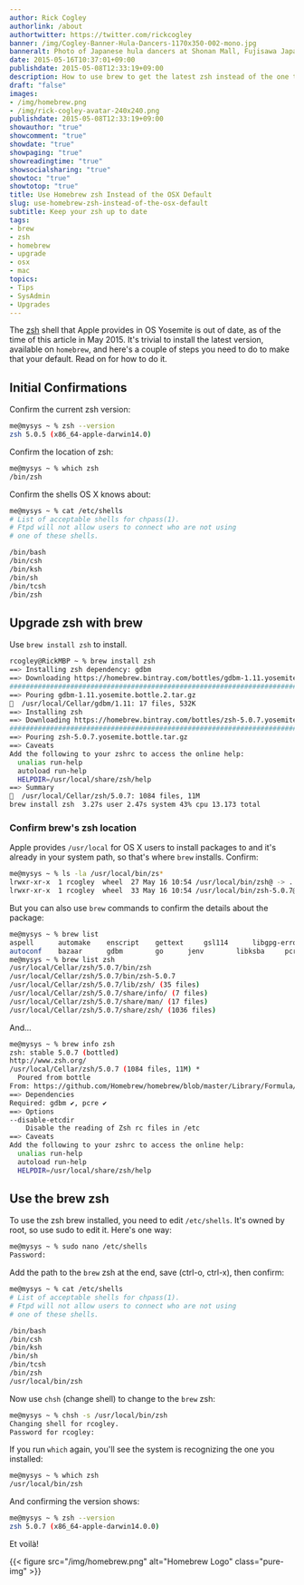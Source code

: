 ```yaml
---
author: Rick Cogley
authorlink: /about
authortwitter: https://twitter.com/rickcogley
banner: /img/Cogley-Banner-Hula-Dancers-1170x350-002-mono.jpg
banneralt: Photo of Japanese hula dancers at Shonan Mall, Fujisawa Japan, by Rick Cogley.
date: 2015-05-16T10:37:01+09:00
publishdate: 2015-05-08T12:33:19+09:00
description: How to use brew to get the latest zsh instead of the one that OS X installs, a post by Rick Cogley.
draft: "false"
images:
- /img/homebrew.png
- /img/rick-cogley-avatar-240x240.png
publishdate: 2015-05-08T12:33:19+09:00
showauthor: "true"
showcomment: "true"
showdate: "true"
showpaging: "true"
showreadingtime: "true"
showsocialsharing: "true"
showtoc: "true"
showtotop: "true"
title: Use Homebrew zsh Instead of the OSX Default
slug: use-homebrew-zsh-instead-of-the-osx-default
subtitle: Keep your zsh up to date
tags:
- brew
- zsh
- homebrew
- upgrade
- osx
- mac
topics:
- Tips
- SysAdmin
- Upgrades
---
```


The [zsh](http://zsh.sourceforge.net/) shell that Apple provides in OS Yosemite is out of date, as of the time of this article in May 2015. It's trivial to install the latest version, available on ``homebrew``, and here's a couple of steps you need to do to make that your default. Read on for how to do it.

<!--more-->

## Initial Confirmations

Confirm the current zsh version: 

~~~bash
me@mysys ~ % zsh --version
zsh 5.0.5 (x86_64-apple-darwin14.0)
~~~

Confirm the location of zsh: 

~~~bash
me@mysys ~ % which zsh
/bin/zsh
~~~

Confirm the shells OS X knows about: 

~~~bash
me@mysys ~ % cat /etc/shells
# List of acceptable shells for chpass(1).
# Ftpd will not allow users to connect who are not using
# one of these shells.

/bin/bash
/bin/csh
/bin/ksh
/bin/sh
/bin/tcsh
/bin/zsh
~~~

## Upgrade zsh with brew

Use `brew install zsh` to install. 

~~~bash
rcogley@RickMBP ~ % brew install zsh
==> Installing zsh dependency: gdbm
==> Downloading https://homebrew.bintray.com/bottles/gdbm-1.11.yosemite.bottle.2.tar.gz
######################################################################## 100.0%
==> Pouring gdbm-1.11.yosemite.bottle.2.tar.gz
🍺  /usr/local/Cellar/gdbm/1.11: 17 files, 532K
==> Installing zsh
==> Downloading https://homebrew.bintray.com/bottles/zsh-5.0.7.yosemite.bottle.tar.gz
######################################################################## 100.0%
==> Pouring zsh-5.0.7.yosemite.bottle.tar.gz
==> Caveats
Add the following to your zshrc to access the online help:
  unalias run-help
  autoload run-help
  HELPDIR=/usr/local/share/zsh/help
==> Summary
🍺  /usr/local/Cellar/zsh/5.0.7: 1084 files, 11M
brew install zsh  3.27s user 2.47s system 43% cpu 13.173 total
~~~

### Confirm brew's zsh location

Apple provides `/usr/local` for OS X users to install packages to and it's already in your system path, so that's where `brew` installs. Confirm:

~~~bash
me@mysys ~ % ls -la /usr/local/bin/zs*
lrwxr-xr-x  1 rcogley  wheel  27 May 16 10:54 /usr/local/bin/zsh@ -> ../Cellar/zsh/5.0.7/bin/zsh
lrwxr-xr-x  1 rcogley  wheel  33 May 16 10:54 /usr/local/bin/zsh-5.0.7@ -> ../Cellar/zsh/5.0.7/bin/zsh-5.0.7
~~~

But you can also use `brew` commands to confirm the details about the package: 

~~~bash
me@mysys ~ % brew list
aspell		automake	enscript	gettext		gsl114		libgpg-error	mtr		rsync
autoconf	bazaar		gdbm		go		jenv		libksba		pcre		zsh
me@mysys ~ % brew list zsh
/usr/local/Cellar/zsh/5.0.7/bin/zsh
/usr/local/Cellar/zsh/5.0.7/bin/zsh-5.0.7
/usr/local/Cellar/zsh/5.0.7/lib/zsh/ (35 files)
/usr/local/Cellar/zsh/5.0.7/share/info/ (7 files)
/usr/local/Cellar/zsh/5.0.7/share/man/ (17 files)
/usr/local/Cellar/zsh/5.0.7/share/zsh/ (1036 files)
~~~

And...

~~~bash
me@mysys ~ % brew info zsh
zsh: stable 5.0.7 (bottled)
http://www.zsh.org/
/usr/local/Cellar/zsh/5.0.7 (1084 files, 11M) *
  Poured from bottle
From: https://github.com/Homebrew/homebrew/blob/master/Library/Formula/zsh.rb
==> Dependencies
Required: gdbm ✔, pcre ✔
==> Options
--disable-etcdir
	Disable the reading of Zsh rc files in /etc
==> Caveats
Add the following to your zshrc to access the online help:
  unalias run-help
  autoload run-help
  HELPDIR=/usr/local/share/zsh/help
~~~

## Use the brew zsh

To use the zsh brew installed, you need to edit `/etc/shells`. It's owned by root, so use sudo to edit it. Here's one way: 

~~~bash
me@mysys ~ % sudo nano /etc/shells
Password:
~~~

Add the path to the `brew` zsh at the end, save (ctrl-o, ctrl-x), then confirm: 

~~~bash
me@mysys ~ % cat /etc/shells
# List of acceptable shells for chpass(1).
# Ftpd will not allow users to connect who are not using
# one of these shells.

/bin/bash
/bin/csh
/bin/ksh
/bin/sh
/bin/tcsh
/bin/zsh
/usr/local/bin/zsh
~~~

Now use `chsh` (change shell) to change to the `brew` zsh:

~~~bash
me@mysys ~ % chsh -s /usr/local/bin/zsh
Changing shell for rcogley.
Password for rcogley:
~~~

If you run `which` again, you'll see the system is recognizing the one you installed: 

~~~bash
me@mysys ~ % which zsh
/usr/local/bin/zsh
~~~

And confirming the version shows: 

~~~bash
me@mysys ~ % zsh --version
zsh 5.0.7 (x86_64-apple-darwin14.0.0)
~~~

Et voilà!

{{< figure src="/img/homebrew.png" alt="Homebrew Logo" class="pure-img"  >}} 

